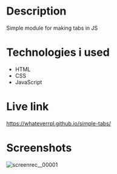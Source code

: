 # Description
Simple module for making tabs in JS

# Technologies i used
- HTML
- CSS
- JavaScript

# Live link
https://whateverrpl.github.io/simple-tabs/

# Screenshots
![screenrec__00001](https://github.com/user-attachments/assets/e87fb0b6-4cd6-45a0-bae2-b5da522866a3)
